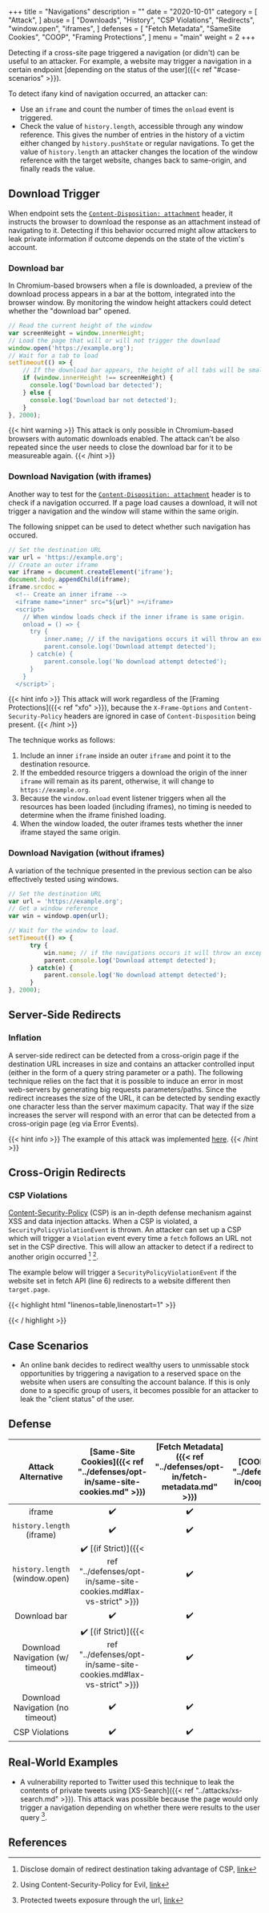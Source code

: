 +++
title = "Navigations"
description = ""
date = "2020-10-01"
category = [
    "Attack",
]
abuse = [
    "Downloads",
    "History",
    "CSP Violations",
    "Redirects",
    "window.open",
    "iframes",
]
defenses = [
    "Fetch Metadata",
    "SameSite Cookies",
    "COOP",
    "Framing Protections",
]
menu = "main"
weight = 2
+++

Detecting if a cross-site page triggered a navigation (or didn't) can be useful to an attacker. For example, a website may trigger a navigation in a certain endpoint [depending on the status of the user]({{< ref "#case-scenarios" >}}).

To detect ifany kind of navigation occurred, an attacker can:

- Use an `iframe` and count the number of times the `onload` event is triggered.
- Check the value of `history.length`, accessible through any window reference. This gives the number of entries in the history of a victim either changed by `history.pushState` or regular navigations. To get the value of `history.length` an attacker changes the location of the window reference with the target website, changes back to same-origin, and finally reads the value.

## Download Trigger

When endpoint sets the [`Content-Disposition: attachment`](https://developer.mozilla.org/en-US/docs/Web/HTTP/Headers/Content-Disposition) header, it instructs the browser to download the response as an attachment instead of navigating to it. Detecting if this behavior occurred might allow attackers to leak private information if outcome depends on the state of the victim's account.

### Download bar

In Chromium-based browsers when a file is downloaded, a preview of the download process appears in a bar at the bottom, integrated into the browser window. By monitoring the window height attackers could detect whether the "download bar" opened.


```javascript
// Read the current height of the window
var screenHeight = window.innerHeight;
// Load the page that will or will not trigger the download
window.open('https://example.org');
// Wait for a tab to load
setTimeout(() => {
    // If the download bar appears, the height of all tabs will be smaller
    if (window.innerHeight !== screenHeight) {
      console.log('Download bar detected');
    } else {
      console.log('Download bar not detected');
    }
}, 2000);
```

{{< hint warning >}}
This attack is only possible in Chromium-based browsers with automatic downloads enabled. The attack can't be also repeated since the user needs to close the download bar for it to be measureable again.
{{< /hint >}}

### Download Navigation (with iframes)

Another way to test for the [`Content-Disposition: attachment`](https://developer.mozilla.org/en-US/docs/Web/HTTP/Headers/Content-Disposition) header is to check if a navigation occurred. If a page load causes a download, it will not trigger a navigation and the window will stame within the same origin.

The following snippet can be used to detect whether such navigation has occured.

```javascript
// Set the destination URL
var url = 'https://example.org';
// Create an outer iframe
var iframe = document.createElement('iframe');
document.body.appendChild(iframe);
iframe.srcdoc = `
  <!-- Create an inner iframe -->
  <iframe name="inner" src="${url}" ></iframe>
  <script>
    // When window loads check if the inner iframe is same origin.
    onload = () => {
      try {
          inner.name; // if the navigations occurs it will throw an exception
          parent.console.log('Download attempt detected');
      } catch(e) {
          parent.console.log('No download attempt detected');
      }
    }
  </script>`;
```

{{< hint info >}}
This attack will work regardless of the [Framing Protections]({{< ref "xfo" >}}), because the `X-Frame-Options` and `Content-Security-Policy` headers are ignored in case of `Content-Disposition` being present.
{{< /hint >}}

The technique works as follows:

1. Include an inner `iframe` inside an outer `iframe` and point it to the destination resource.
2. If the embedded resource triggers a download the origin of the inner `iframe` will remain as its parent, otherwise, it will change to `https://example.org`.
3. Because the `window.onload` event listener triggers when all the resources has been loaded (including iframes), no timing is needed to determine when the iframe finished loading.
4. When the window loaded, the outer iframes tests whether the inner iframe stayed the same origin.

### Download Navigation (without iframes)

A variation of the technique presented in the previous section can be also effectively tested using windows.

```javascript
// Set the destination URL
var url = 'https://example.org';
// Get a window reference
var win = windowp.open(url);

// Wait for the window to load.
setTimeout(() => {
      try {
          win.name; // if the navigations occurs it will throw an exception
          parent.console.log('Download attempt detected');
      } catch(e) {
          parent.console.log('No download attempt detected');
      }
}, 2000);
```

## Server-Side Redirects

### Inflation

A server-side redirect can be detected from a cross-origin page if the destination URL increases in size and contains an attacker controlled input (either in the form of a query string parameter or a path). The following technique relies on the fact that it is possible to induce an error in most web-servers by generating big requests parameters/paths. Since the redirect increases the size of the URL, it can be detected by sending exactly one character less than the server maximum capacity. That way if the size increases the server will respond with an error that can be detected from a cross-origin page (eg via Error Events).

{{< hint info >}}
The example of this attack was implemented [here](https://xsleaks.github.io/xsleaks/examples/redirect/).
{{< /hint >}}
## Cross-Origin Redirects

### CSP Violations

[Content-Security-Policy](https://developer.mozilla.org/en-US/docs/Web/HTTP/CSP) (CSP) is an in-depth defense mechanism against XSS and data injection attacks. When a CSP is violated, a `SecurityPolicyViolationEvent` is thrown. An attacker can set up a CSP which will trigger a `Violation` event every time a `fetch` follows an URL not set in the CSP directive. This will allow an attacker to detect if a redirect to another origin occurred [^2] [^3].

The example below will trigger a `SecurityPolicyViolationEvent` if the website set in fetch API (line 6) redirects to a website different then `target.page`.

{{< highlight html "linenos=table,linenostart=1" >}}
<!-- Set the Content-Security-Policy to only allow example.org -->
<meta http-equiv="Content-Security-Policy"
      content="connect-src https://example.org">
<script>
// Listen for a CSP violation event
document.addEventListener('securitypolicyviolation', () => {
  console.log("redirected");
});
// Try to fetch example.org. If it redirects to anoter cross-site website
// it will trigger a CSP violation event
fetch('https://example.org/might_redirect', {
  mode: 'no-cors',
  credentials: 'include'
});
</script>
{{< / highlight >}}

## Case Scenarios

- An online bank decides to redirect wealthy users to unmissable stock opportunities by triggering a navigation to a reserved space on the website when users are consulting the account balance. If this is only done to a specific group of users, it becomes possible for an attacker to leak the "client status" of the user.


## Defense

| Attack Alternative  | [Same-Site Cookies]({{< ref "../defenses/opt-in/same-site-cookies.md" >}})  | [Fetch Metadata]({{< ref "../defenses/opt-in/fetch-metadata.md" >}})  | [COOP]({{< ref "../defenses/opt-in/coop.md" >}})  |  [Framing Protections]({{< ref "../defenses/opt-in/xfo.md" >}}) |
|:----------------------------------:|:--------------------------:|:---------------:|:-----:|:--------------------:|
| iframe                             |         ✔️                 |      ✔️          |  ❌   |          ✔️          |
| `history.length` (iframe)          |         ✔️                 |      ✔️          |  ❌   |          ✔️          |
| `history.length` (window.open)     |         ✔️ [(if Strict)]({{< ref "../defenses/opt-in/same-site-cookies.md#lax-vs-strict" >}})    |      ✔️          |  ✔️   |          ❌          |
| Download bar                       |         ✔️                 |      ✔️          |  ✔️   |          ✔️          |
| Download Navigation (w/ timeout)   |         ✔️ [(if Strict)]({{< ref "../defenses/opt-in/same-site-cookies.md#lax-vs-strict" >}})     |      ✔️          |  ❓   |          ✔️          |
| Download Navigation (no timeout)   |         ✔️                 |      ✔️          |  ✔️   |          ✔️          |
| CSP Violations                     |         ✔️                 |      ✔️          |  ❌   |          ❌          |

## Real-World Examples

- A vulnerability reported to Twitter used this technique to leak the contents of private tweets using [XS-Search]({{< ref "../attacks/xs-search.md" >}}). This attack was possible because the page would only trigger a navigation depending on whether there were results to the user query [^1].

## References

[^1]: Protected tweets exposure through the url, [link](https://hackerone.com/reports/491473)
[^2]: Disclose domain of redirect destination taking advantage of CSP, [link](https://bugs.chromium.org/p/chromium/issues/detail?id=313737)
[^3]: Using Content-Security-Policy for Evil, [link](http://homakov.blogspot.com/2014/01/using-content-security-policy-for-evil.html)
